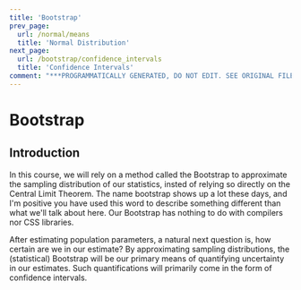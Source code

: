 ```yaml
---
title: 'Bootstrap'
prev_page:
  url: /normal/means
  title: 'Normal Distribution'
next_page:
  url: /bootstrap/confidence_intervals
  title: 'Confidence Intervals'
comment: "***PROGRAMMATICALLY GENERATED, DO NOT EDIT. SEE ORIGINAL FILES IN /content***"
---
```

# Bootstrap

## Introduction

In this course, we will rely on a method called the Bootstrap to approximate the sampling distribution of our statistics, insted of relying so directly on the Central Limit Theorem.  The name bootstrap shows up a lot these days, and I'm positive you have used this word to describe something different than what we'll talk about here.  Our Bootstrap has nothing to do with compilers nor CSS libraries.  

After estimating population parameters, a natural next question is, how certain are we in our estimate?  By approximating sampling distributions, the (statistical) Bootstrap will be our primary means of quantifying uncertainty in our estimates.  Such quantifications will primarily come in the form of confidence intervals.